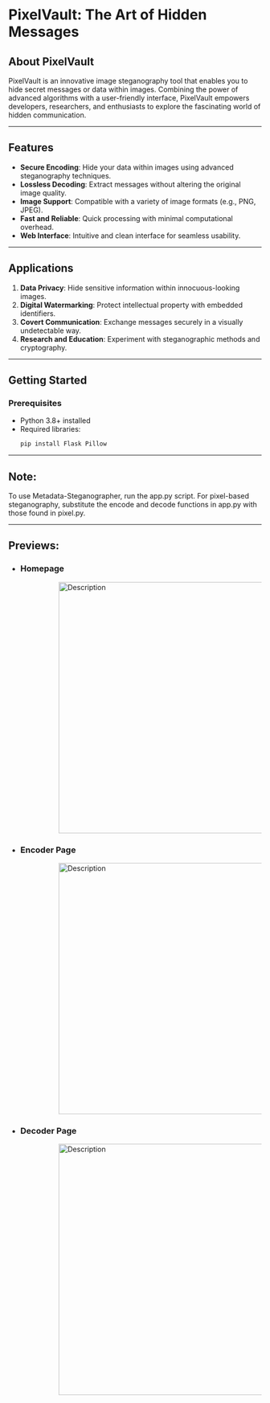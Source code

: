 # PixelVault: The Art of Hidden Messages


## **About PixelVault**
PixelVault is an innovative image steganography tool that enables you to hide secret messages or data within images. Combining the power of advanced algorithms with a user-friendly interface, PixelVault empowers developers, researchers, and enthusiasts to explore the fascinating world of hidden communication.

---

## **Features**
- **Secure Encoding**: Hide your data within images using advanced steganography techniques.
- **Lossless Decoding**: Extract messages without altering the original image quality.
- **Image Support**: Compatible with a variety of image formats (e.g., PNG, JPEG).
- **Fast and Reliable**: Quick processing with minimal computational overhead.
- **Web Interface**: Intuitive and clean interface for seamless usability.

---

## **Applications**
1. **Data Privacy**: Hide sensitive information within innocuous-looking images.
2. **Digital Watermarking**: Protect intellectual property with embedded identifiers.
3. **Covert Communication**: Exchange messages securely in a visually undetectable way.
4. **Research and Education**: Experiment with steganographic methods and cryptography.

---


## **Getting Started**

### Prerequisites
- Python 3.8+ installed
- Required libraries:
  ```bash
  pip install Flask Pillow

---

## **Note:**
To use Metadata-Steganographer, run the app.py script. For pixel-based steganography, substitute the encode and decode functions in app.py with those found in pixel.py.

---

## **Previews:**
- ### Homepage
<p style="margin-left: 100px;"><img src="assets/1.png" alt="Description" width="800px" height="500px"></p>



- ### Encoder Page
<p style="margin-left: 100px;"><img src="assets/2.png" alt="Description" width="800px" height="500px"></p>
  


- ### Decoder Page
<p style="margin-left: 100px;"><img src="assets/3.png" alt="Description" width="800px" height="500px"></p>
